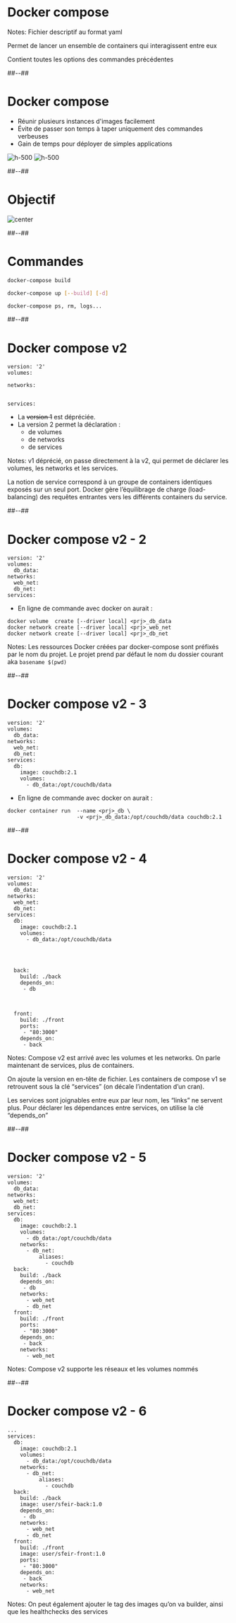 <!-- .slide: class="transition-white sfeir-bg-blue" -->

# Docker compose

Notes:
Fichier descriptif au format yaml

Permet de lancer un ensemble de containers qui interagissent entre eux

Contient toutes les options des commandes précédentes

##--##

<!-- .slide: class="sfeir-bg-white-3" -->

# Docker compose

* Réunir plusieurs instances d'images facilement
* Évite de passer son temps à taper uniquement des commandes verbeuses
* Gain de temps pour déployer de simples applications
<!-- .element: style="margin-bottom: 6rem;" -->

![h-500](./assets/images/docker-compose/kraken.png)
![h-500](./assets/images/docker-compose/whale.png) <!-- .element: style="margin-left: 6rem;" -->

##--##

<!-- .slide: class="sfeir-bg-white-3" -->

# Objectif

![center](./assets/images/docker-compose/swarm_cluster.png) <!-- .element: width="100%" -->

##--##

<!-- .slide: class="sfeir-bg-white-3 with-code big-code" -->

# Commandes

```bash
docker-compose build

docker-compose up [--build] [-d]

docker-compose ps, rm, logs...
```

##--##

<!-- .slide: class="sfeir-bg-white-3 with-code medium-code" -->

# Docker compose v2

```docker
version: '2'
volumes:

networks:


services:
```

* La ~~version 1~~ est dépréciée.
* La version 2 permet la déclaration :
  * de volumes
  * de networks
  * de services

Notes:
v1 déprécié, on passe directement à la v2, qui permet de déclarer les volumes, les networks et les services.

La notion de service correspond à un groupe de containers identiques exposés sur un seul port.
Docker gère l’équilibrage de charge (load-balancing) des requêtes entrantes vers les différents containers du service.

##--##

<!-- .slide: class="sfeir-bg-white-3 with-code medium-code" -->

# Docker compose v2 - 2

```docker
version: '2'
volumes:
  db_data:
networks:
  web_net:
  db_net:
services:
```

* En ligne de commande avec docker on aurait :

```docker
docker volume  create [--driver local] <prj>_db_data
docker network create [--driver local] <prj>_web_net
docker network create [--driver local] <prj>_db_net
```

Notes:
Les ressources Docker créées par docker-compose sont préfixés par le nom du projet.
Le projet prend par défaut le nom du dossier courant aka `basename $(pwd)`

##--##

<!-- .slide: class="sfeir-bg-white-3 with-code medium-code" -->

# Docker compose v2 - 3

```docker
version: '2'
volumes:
  db_data:
networks:
  web_net:
  db_net:
services:
  db:
    image: couchdb:2.1
    volumes:
      - db_data:/opt/couchdb/data
```

* En ligne de commande avec docker on aurait :

```docker
docker container run  --name <prj>_db \
                      -v <prj>_db_data:/opt/couchdb/data couchdb:2.1
```

##--##

<!-- .slide: class="sfeir-bg-white-3 with-code medium-code" -->

# Docker compose v2 - 4

```docker
version: '2'
volumes:
  db_data:
networks:
  web_net:
  db_net:
services:
  db:
    image: couchdb:2.1
    volumes:
      - db_data:/opt/couchdb/data




  back:
    build: ./back
    depends_on:
     - db



  front:
    build: ./front
    ports:
     - "80:3000"
    depends_on:
     - back
```

Notes:
Compose v2 est arrivé avec les volumes et les networks.
On parle maintenant de services, plus de containers.

On ajoute la version en en-tête de fichier.
Les containers de compose v1 se retrouvent sous la clé “services” (on décale l’indentation d’un cran).

Les services sont joignables entre eux par leur nom, les “links” ne servent plus.
Pour déclarer les dépendances entre services, on utilise la clé “depends_on”

##--##

<!-- .slide: class="sfeir-bg-white-3 with-code medium-code" -->

# Docker compose v2 - 5

```docker
version: '2'
volumes:
  db_data:
networks:
  web_net:
  db_net:
services:
  db:
    image: couchdb:2.1
    volumes:
      - db_data:/opt/couchdb/data
    networks:
      - db_net:
          aliases:
            - couchdb
  back:
    build: ./back
    depends_on:
     - db
    networks:
      - web_net
      - db_net
  front:
    build: ./front
    ports:
     - "80:3000"
    depends_on:
     - back
    networks:
      - web_net
```

Notes:
Compose v2 supporte les réseaux et les volumes nommés

##--##

<!-- .slide: class="sfeir-bg-white-3 with-code medium-code" -->

# Docker compose v2 - 6

```docker
...
services:
  db:
    image: couchdb:2.1
    volumes:
      - db_data:/opt/couchdb/data
    networks:
      - db_net:
          aliases:
            - couchdb
  back:
    build: ./back
    image: user/sfeir-back:1.0
    depends_on:
     - db
    networks:
      - web_net
      - db_net
  front:
    build: ./front
    image: user/sfeir-front:1.0
    ports:
     - "80:3000"
    depends_on:
     - back
    networks:
      - web_net
```

Notes:
On peut également ajouter le tag des images qu’on va builder, ainsi que les healthchecks des services
